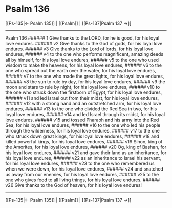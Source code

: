# Psalm 136

[[Ps-135|← Psalm 135]] | [[Psalm]] | [[Ps-137|Psalm 137 →]]
***

Psalm 136 ###### 1 Give thanks to the LORD, for he is good, for his loyal love endures. ###### v2 Give thanks to the God of gods, for his loyal love endures. ###### v3 Give thanks to the Lord of lords, for his loyal love endures, ###### v4 to the one who performs magnificent, amazing deeds all by himself, for his loyal love endures, ###### v5 to the one who used wisdom to make the heavens, for his loyal love endures, ###### v6 to the one who spread out the earth over the water, for his loyal love endures, ###### v7 to the one who made the great lights, for his loyal love endures, ###### v8 the sun to rule by day, for his loyal love endures, ###### v9 the moon and stars to rule by night, for his loyal love endures, ###### v10 to the one who struck down the firstborn of Egypt, for his loyal love endures, ###### v11 and led Israel out from their midst, for his loyal love endures, ###### v12 with a strong hand and an outstretched arm, for his loyal love endures, ###### v13 to the one who divided the Red Sea in two, for his loyal love endures, ###### v14 and led Israel through its midst, for his loyal love endures, ###### v15 and tossed Pharaoh and his army into the Red Sea, for his loyal love endures, ###### v16 to the one who led his people through the wilderness, for his loyal love endures, ###### v17 to the one who struck down great kings, for his loyal love endures, ###### v18 and killed powerful kings, for his loyal love endures, ###### v19 Sihon, king of the Amorites, for his loyal love endures, ###### v20 Og, king of Bashan, for his loyal love endures, ###### v21 and gave their land as an inheritance, for his loyal love endures, ###### v22 as an inheritance to Israel his servant, for his loyal love endures, ###### v23 to the one who remembered us when we were down, for his loyal love endures, ###### v24 and snatched us away from our enemies, for his loyal love endures, ###### v25 to the one who gives food to all living things, for his loyal love endures. ###### v26 Give thanks to the God of heaven, for his loyal love endures!

***
[[Ps-135|← Psalm 135]] | [[Psalm]] | [[Ps-137|Psalm 137 →]]
